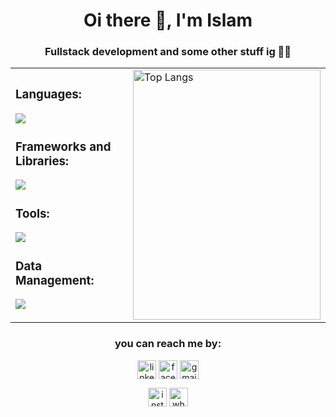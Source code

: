 <h1 align="center">Oi there 👋, I'm Islam</h1>
<h3 align="center">Fullstack development and some other stuff ig 🤷‍♂️</h3>
<table>
  <tr>
    <td>
      <h3>Languages:</h3>
      <p>
        <a href="https://skillicons.dev">
          <img src="https://skillicons.dev/icons?i=html,css,js,ts,py,php,java,cs,cpp,bash,matlab" />
        </a>
      </p>

  <h3>Frameworks and Libraries:</h3>
      <p>
        <a href="https://skillicons.dev">
          <img src="https://skillicons.dev/icons?i=react,vue,bootstrap,tailwind,express,nodejs,redux,threejs,unity" />
        </a>
      </p>

  <h3>Tools:</h3>
      <p>
        <a href="https://skillicons.dev">
          <img src="https://skillicons.dev/icons?i=git,github,docker,jest,vim,npm,nginx" />
        </a>
      </p>

  <h3>Data Management:</h3>
      <p>
        <a href="https://skillicons.dev">
          <img src="https://skillicons.dev/icons?i=mysql,postgresql,redis,sqlite" />
        </a>
      </p>
    </td>
    <td style="vertical-align: top;">
      <img
        src="https://github-readme-stats.vercel.app/api/top-langs/?username=the-sofishticated-man&layout=donut-vertical&theme=dark"
        alt="Top Langs"
        width="300"
        height="400"
      />
    </td>
  </tr>
</table>
<h3 align="center">you can reach me by:</h2>
    <p align="center">
      <a href="https://www.linkedin.com/in/islam-lameche-8266802a1/" target="blank"><img align="center"
         src="https://img.shields.io/badge/linkedin-%231DA1F2.svg?style=for-the-badge&logo=linkedin&logoColor=white"
         alt="linkedin" height="30"/></a>
      <a href="https://fb.com/adam.abou.tafra" target="blank"><img align="center"
         src="https://img.shields.io/badge/facebook-4267B2.svg?style=for-the-badge&logo=facebook&logoColor=white"
         alt="facebook" height="30"/></a>
      <a href="mailto:lameche1isalm@gmail.com" target="blank"><img align="center"
         src="https://img.shields.io/badge/gmail-EA4335.svg?style=for-the-badge&logo=gmail&logoColor=white"
         alt="gmail" height="30"/></a>
    </p>
  <p align="center">
      <a href="https://instagram.com/the_sofishticated_man" target="blank"><img align="center"
         src="https://img.shields.io/badge/instagram-%23E4405F.svg?style=for-the-badge&logo=Instagram&logoColor=white"
         alt="instagram" height="30"/></a>
      <a href="https://wa.me/+213663136103" target="blank"><img align="center"
         src="https://img.shields.io/badge/whatsapp-4B7F1.svg?style=for-the-badge&logo=whatsapp&logoColor=white"
         alt="whatsapp" height="30"/></a>
    </p>
